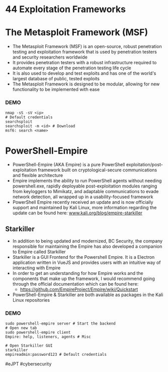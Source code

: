 # 44 Exploitation Frameworks

# The Metasploit Framework (MSF)

- The Metasploit Framework (MSF) is an open-source, robust penetration testing and exploitation framework that is used by penetration testers and security researchers worldwide
- It provides penetration testers with a robust infrastructure required to automate every stage of the penetration testing life cycle
- It is also used to develop and test exploits and has one of the world's largest database of public, tested exploits
- The Metasploit Framework is designed to be modular, allowing for new functionality to be implemented with ease

### DEMO

```shell
nmap -sS -sV <ip>
# Default credentials
searchsploit 
searchsploit -m <id> # Download
msf6: search <name>
```


# PowerShell-Empire

- PowerShell-Empire (AKA Empire) is a pure PowerShell exploitation/post-exploitation framework built on cryptological-secure communications and flexible architecture
- Empire implements the ability to run PowerShell agents without needing powershell.exe, rapidly deployable post-exploitation modules ranging from keyloggers to Mimikatz, and adaptable communications to evade network detection, all wrapped up in a usability-focused framework
- PowerShell Empire recently received an update and is now officially support and maintained by Kali Linux, more information regarding the update can be found here: www.kali.org/blog/empire-starkiller 

## Starkiller

- In addition to being updated and modernized, BC Security, the company responsible for maintaining the Empire has also developed a companion to Empire called Starkiller
- Starkiller is a GUI Frontend for the Powershell Empire. It is a Electron application written in VueJS and provides users with an intuitive way of interacting with Empire
- In order to get an understanding for how Empire works and the components that make up the framework, I would recommend going through the official documentation which can be found here: 
	- https://github.com/EmpireProject/Empire/wiki/Quickstart
- PowerShell-Empire & Starkiller are both available as packages in the Kali Linux repositories

### DEMO

```shell
sudo powershell-empire server # Start the backend
# Open new tab
sudo powershell-empire client
Empire: help, listeners, agents # Misc

# Open Starkiller GUI
starkiller
empireadmin:password123 # Default credentials
```

#eJPT #cybersecurity 